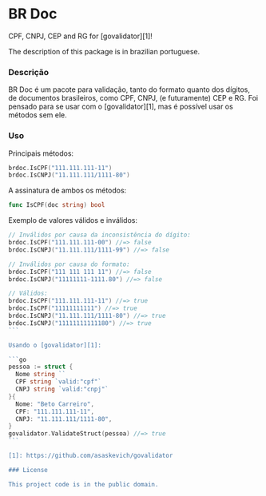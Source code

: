 # BR Doc

CPF, CNPJ, CEP and RG for [govalidator][1]!

The description of this package is in brazilian portuguese.

### Descrição

BR Doc é um pacote para validação, tanto do formato quanto dos dígitos, de documentos brasileiros, como CPF, CNPJ, (e futuramente) CEP e RG. Foi pensado para se usar com o [govalidator][1], mas é possível usar os métodos sem ele.

### Uso

Principais métodos:

```go
brdoc.IsCPF("111.111.111-11")
brdoc.IsCNPJ("11.111.111/1111-80")
```

A assinatura de ambos os métodos:

```go
func IsCPF(doc string) bool
```

Exemplo de valores válidos e inválidos:

````go
// Inválidos por causa da inconsistência do dígito:
brdoc.IsCPF("111.111.111-00") //=> false
brdoc.IsCNPJ("11.111.111/1111-99") //=> false

// Inválidos por causa do formato:
brdoc.IsCPF("111 111 111 11") //=> false
brdoc.IsCNPJ("11111111-1111.80") //=> false

// Válidos:
brdoc.IsCPF("111.111.111-11") //=> true
brdoc.IsCPF("11111111111") //=> true
brdoc.IsCNPJ("11.111.111/1111-80") //=> true
brdoc.IsCNPJ("11111111111180") //=> true
```

Usando o [govalidator][1]:

```go
pessoa := struct {
  Nome string ``
  CPF string `valid:"cpf"`
  CNPJ string `valid:"cnpj"`
}{
  Nome: "Beto Carreiro",
  CPF: "111.111.111-11",
  CNPJ: "11.111.111/1111-80",
}
govalidator.ValidateStruct(pessoa) //=> true
```

[1]: https://github.com/asaskevich/govalidator

### License

This project code is in the public domain.
